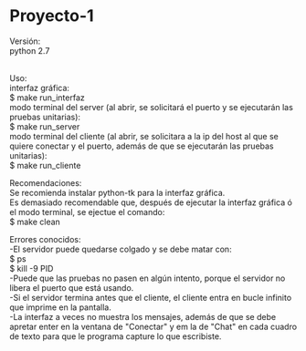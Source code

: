   # Proyecto-1
  Versión:<br />
    python 2.7<br />
    <br />
    
  Uso:<br />
    interfaz gráfica: <br />
      $ make run_interfaz<br />
    modo terminal del server (al abrir, se solicitará el puerto y se ejecutarán las pruebas unitarias):<br />
      $ make run_server<br />
   modo terminal del cliente (al abrir, se solicitara a la ip del host al que se quiere conectar y el puerto, además de que se     ejecutarán las pruebas unitarias):<br />
      $ make run_cliente

  Recomendaciones:<br />
    Se recomienda instalar python-tk para la interfaz gráfica.<br />
    Es demasiado recomendable que, después de ejecutar la interfaz gráfica ó el modo terminal, se ejectue el comando:<br />
      $ make clean
      
  Errores conocidos:<br />
    -El servidor puede quedarse colgado y se debe matar con:<br />
      $ ps<br />
      $ kill -9 PID<br />
    -Puede que las pruebas no pasen en algún intento, porque el servidor no libera el puerto que está usando.<br />
    -Si el servidor termina antes que el cliente, el cliente entra en bucle infinito que imprime en la pantalla.<br />
    -La interfaz a veces no muestra los mensajes, además de que se debe apretar enter en la ventana de "Conectar" y em la de  "Chat" en cada cuadro de texto para que le programa capture lo que escribiste.<br />
